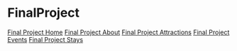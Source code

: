 # FinalProject

<a href="Chattanooga/index.html">Final Project Home</a>
<a href="Chattanooga/about.html">Final Project About</a>
<a href="Chattanooga/attractions.html">Final Project Attractions</a>
<a href="Chattanooga/Events.html">Final Project Events</a>
<a href="Chattanooga/Stays.html">Final Project Stays</a>
